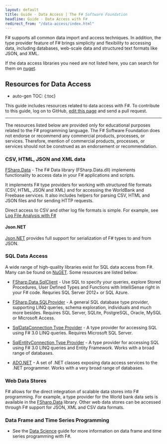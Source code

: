 ```yaml
---
layout: default
title: Guide - Data Access | The F# Software Foundation
headline: Guide - Data Access with F#
redirect_from: "/data-access/index.html"
---
```


F# supports all common data import and access techniques. In addition, the type provider feature of 
F# brings simplicity and flexibility to accessing data, including databases, web-scale data and structured 
text formats like JSON, and XML.  

If the data access libraries you need are not listed here, you can search for them on [nuget](http://nuget.org).

## Resources for Data Access

* auto-gen TOC:
{:toc}

<div class="jumbotron visible-lg calloutBox" id="how-to-add-testimonial"> 
    <p>This guide includes resources related to data access with F#. To contribute to this guide, log on to GitHub, <a href="https://github.com/fsharp/fsfoundation/edit/gh-pages/guides/data-access/index.md">edit this page</a> and send a pull request.</p>
    <hr />
    <p>The resources listed below are provided only for educational purposes related to the F# programming language. The F# Software Foundation does not endorse or recommend any commercial products, processes, or services. Therefore, mention of commercial products, processes, or services should not be construed as an endorsement or recommendation.</p>
</div>              


### CSV, HTML, JSON and XML data

[FSharp.Data](http://fsharp.github.io/FSharp.Data/) - The F# Data library (FSharp.Data.dll) implements functionality to access data in your F# applications and scripts. 

It implements F# type providers for working with structured file formats (CSV, HTML, JSON and XML) and for accessing the WorldBank and Freebase services. It also includes helpers for parsing CSV, HTML and JSON files and for sending HTTP requests.

Direct access to CSV and other log file formats is simple. For example, see [Log File Analysis with F#](http://jyliao.blogspot.co.uk/2011/03/log-analysis-with-f.html)

#### Json.NET

[Json.NET](http://json.codeplex.com/) provides full support for serialization of F# types to and from JSON.


### SQL Data Access

A wide range of high-quality libraries exist for SQL data access from F#. Many can be found on [NuGET](http://nuget.org).
Some resources are listed below:

* [FSharp.Data.SqlClient](http://fsprojects.github.io/FSharp.Data.SqlClient/) - Use SQL to specify your queries, explore Stored Procedures, User Defined Types and Functions with IntelliSense right in your F# code. Requries SQL Server 2012+ or SQL Azure.

* [FSharp.Data.SQLProvider](http://fsprojects.github.io/SQLProvider/) - A general SQL database type provider, supporting LINQ queries, schema exploration, individuals and much more besides. Requires SQL Server, SQLite, PostgreSQL, Oracle, MySQL or Microsoft Access.

* [SqlDataConnection Type Provider](http://msdn.microsoft.com/en-us/library/hh361033.aspx) - A type provider for accessing SQL using F# 3.0 LINQ queries. Requires Microsoft SQL Server.

* [SqlEntityConnection Type Provider](http://msdn.microsoft.com/en-us/library/hh361035.aspx) - A type provider for accessing SQL using F# 3.0 LINQ queries and Entity Framework. Works with a broad range of databases.

* [ADO.NET](http://msdn.microsoft.com/en-us/library/aa286484.aspx) - A set of .NET classes exposing data access services to the .NET programmer. Works with a very broad range of databases.

### Web Data Stores

F# allows for the direct integration of scalable data stores into F# programming. For example, a type provider for the World bank data sets is available in the [FSharp.Data](http://fsharp.github.io/FSharp.Data/) library. Other
web data stores can be accessed through F# support for JSON, XML and CSV data formats.

### Data Frame and Time Series Programming

* See the [Data Science](/guides/data-science) guide for more information on data frame and time series programming with F#.



